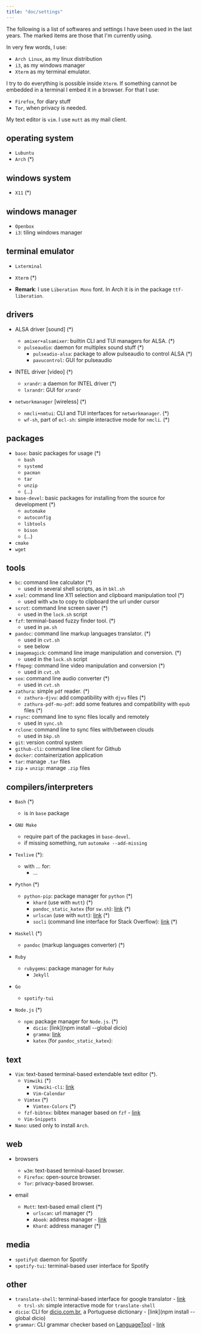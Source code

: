```yaml
---
title: "doc/settings"
---
```


The following is a list of softwares and settings I have been used in the last years. The marked items are
those that I'm currently using.

In very few words, I use:

- `Arch Linux`, as my linux distribution
- `i3`, as my windows manager
- `Xterm` as my terminal emulator.

I try to do everything is possible inside `Xterm`. If something cannot be embedded in a terminal I embed it in
a browser. For that I use:

- `Firefox`, for diary stuff
- `Tor`, when privacy is needed.

My text editor is `vim`. I use `mutt` as my mail client.
       
operating system
-----------------

* `Lubuntu`
* `Arch` (*)

windows system
----------------

* `X11` (*)

windows manager
-----------------

* `Openbox`
* `i3`: tiling windows manager

terminal emulator
--------------------

* `Lxterminal`
* `Xterm` (*)

* **Remark**: I use `Liberation Mono` font. In Arch it is in the package `ttf-liberation`. 

drivers
---------

* ALSA driver [sound] (*)
    * `amixer+alsamixer`: builtin CLI and TUI managers for ALSA. (*)
    * `pulseaudio`: daemon for multiplex sound stuff (*)
        * `pulseadio-alsa`: package to allow pulseaudio to control ALSA (*)
        * `pavucontrol`: GUI for pulseaudio
    
* INTEL driver [video] (*)
    * `xrandr`: a daemon for INTEL driver (*)
    * `lxrandr`: GUI for `xrandr`
     
* `networkmanager` [wireless] (*)
    * `nmcli+nmtui`: CLI and TUI interfaces for `networkmanager`. (*)
    * `wf-sh`, part of `ecl-sh`: simple interactive mode for `nmcli`. (*)
    
packages
-------------------

* `base`: basic packages for usage (*)
    * `bash`
    * `systemd`
    * `pacman`
    * `tar`
    * `unzip`
    * (...)
* `base-devel`: basic packages for installing from the source for development (*)
    * `automake`
    * `autoconfig`
    * `libtools`
    * `bison`
    * (...)
* `cmake`
* `wget`

tools
--------

* `bc`: command line calculator (*)
    * used in several shell scripts, as in `bkl.sh`
* `xsel`: command line X11 selection and clipboard manipulation tool (*)
    * used with `w3m` to copy to clipboard the url under cursor
* `scrot`: command line screen saver (*)
    * used in the `lock.sh` script
* `fzf`: terminal-based fuzzy finder tool. (*)
    * used in `pm.sh`
* `pandoc`: command line markup languages translator. (*)
    * used in `cvt.sh`
    * see below
* `imagemagick`: command line image manipulation and conversion. (*)
    * used in the `lock.sh` script
* `ffmpeg`: command line video manipulation and conversion (*)
    * used in `cvt.sh`
* `sox`: command line audio converter (*)
    * used in `cvt.sh` 
* `zathura`: simple `pdf`  reader. (*)
    - `zathura-djvu`: add compatibility with `djvu` files (*)
    - `zathura-pdf-mu-pdf`: add some features and compatibility with `epub` files (*)
* `rsync`: command line to sync files locally and remotely
    * used in  `sync.sh`
* `rclone`: command line to sync files with/between clouds
    * used in `bkp.sh`
* `git`: version control system
* `github-cli`: command line client for Github
* `docker`: containerization application
* `tar`: manage `.tar` files
* `zip` + `unzip`: manage `.zip` files
    
compilers/interpreters
------------------------

* `Bash` (*)
    * is in `base` package
    
* `GNU Make`
    * require part of the packages in `base-devel`.
    * if missing something, run `automake --add-missing`
    
* `Texlive` (*):
    * with ... for:
        * ...
        
* `Python` (*)
    * `python-pip`: package manager for `python` (*)
        - `khard` (use with `mutt`) (*)
        - `pandoc_static_katex` (for `sw.sh`): [link](https://github.com/Zaharid/pandoc_static_katex) (*)
        - `urlscan` (use with `mutt`): [link](https://github.com/firecat53/urlscan) (*)
        - `socli` (command line interface for Stack Overflow): [link](https://github.com/gautamkrishnar/socli) (*)

* `Haskell` (*)
    - `pandoc` (markup languages converter) (*)
        
* `Ruby`
    * `rubygems`: package manager for `Ruby`
        - `Jekyll`
        
* `Go`
    * `spotify-tui`
    
* `Node.js` (*)
    * `npm`: package manager for `Node.js`. (*)
        - `dicio`: [link](npm install --global dicio)
        - `gramma`: [link](https://github.com/caderek/gramma)
        - `katex` (for `pandoc_static_katex`):
        
text
------

* `Vim`: text-based terminal-based extendable text editor (*).
    * `Vimwiki` (*)
        * `Vimwiki-cli`: [link](https://github.com/sstallion/vimwiki-cli)
        * `Vim-Calendar`
    * `Vimtex` (*)
        * `Vimtex-Colors` (*)
    * `fzf-bibtex`: bibtex manager based on `fzf` - [link](https://github.com/msprev/fzf-bibtex)
    * `Vim-Snippets`
* `Nano`: used only to install `Arch`.

web
----

* browsers
    * `w3m`: text-based terminal-based browser.
    * `Firefox`: open-source browser.
    * `Tor`: privacy-based browser.
        
* email
    * `Mutt`: text-based email client (*)
        - `urlscan`: url manager (*)
        - `Abook`: address manager - [link](https://github.com/hhirsch/abook)  
        - `Khard`: address manager (*)

media
--------

* `spotifyd`: daemon for Spotify
* `spotify-tui`: terminal-based user interface for Spotify

other
-------

* `translate-shell`: terminal-based interface for google translator - [link](https://github.com/soimort/translate-shell)
    * `trsl-sh`: simple interactive mode for `translate-shell`
* `dicio`: CLI for [dicio.com.br](https://www.dicio.com.br/), a Portuguese dictionary - [link](npm install --global dicio)
* `grammar`: CLI grammar checker based on [LanguageTool](https://languagetool.org/) - [link](https://github.com/caderek/gramma)

